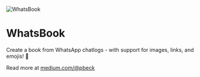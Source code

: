 
![WhatsBook](http://i.imgur.com/kOwIOJC.png)

# WhatsBook
Create a book from WhatsApp chatlogs - with support for images, links, and emojis! 🎉

Read more at [medium.com/@pbeck](http://www.medium.com/@pbeck)

